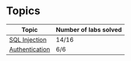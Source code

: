 # Topics
| Topic | Number of labs solved |
|---|---|
| [SQL Injection](https://github.com/datthinh1801/Writeups/tree/main/PortSwigger/SQL%20Injection) | 14/16 |
| [Authentication](https://github.com/datthinh1801/Writeups/tree/main/PortSwigger/Authentication) | 6/6 |
